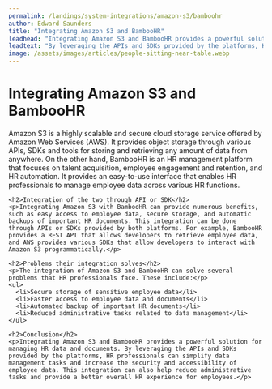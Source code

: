 ```yaml
---
permalink: /landings/system-integrations/amazon-s3/bamboohr
author: Edward Saunders
title: "Integrating Amazon S3 and BambooHR"
leadhead: "Integrating Amazon S3 and BambooHR provides a powerful solution for managing HR data and documents"
leadtext: "By leveraging the APIs and SDKs provided by the platforms, HR professionals can simplify data management tasks and increase the security and accessibility of employee data. This integration can also help reduce administrative tasks and provide a better overall HR experience for employees."
image: /assets/images/articles/people-sitting-near-table.webp
---
```

<div class="arttext">    <h1>Integrating Amazon S3 and BambooHR</h1>
    <p>Amazon S3 is a highly scalable and secure cloud storage service offered by Amazon Web Services (AWS). It provides object storage through various APIs, SDKs and tools for storing and retrieving any amount of data from anywhere. On the other hand, BambooHR is an HR management platform that focuses on talent acquisition, employee engagement and retention, and HR automation. It provides an easy-to-use interface that enables HR professionals to manage employee data across various HR functions.</p>

    <h2>Integration of the two through API or SDK</h2>
    <p>Integrating Amazon S3 with BambooHR can provide numerous benefits, such as easy access to employee data, secure storage, and automatic backups of important HR documents. This integration can be done through APIs or SDKs provided by both platforms. For example, BambooHR provides a REST API that allows developers to retrieve employee data, and AWS provides various SDKs that allow developers to interact with Amazon S3 programmatically.</p>

    <h2>Problems their integration solves</h2>
    <p>The integration of Amazon S3 and BambooHR can solve several problems that HR professionals face. These include:</p>
    <ul>
      <li>Secure storage of sensitive employee data</li>
      <li>Faster access to employee data and documents</li>
      <li>Automated backup of important HR documents</li>
      <li>Reduced administrative tasks related to data management</li>
    </ul>

    <h2>Conclusion</h2>
    <p>Integrating Amazon S3 and BambooHR provides a powerful solution for managing HR data and documents. By leveraging the APIs and SDKs provided by the platforms, HR professionals can simplify data management tasks and increase the security and accessibility of employee data. This integration can also help reduce administrative tasks and provide a better overall HR experience for employees.</p>
</div>